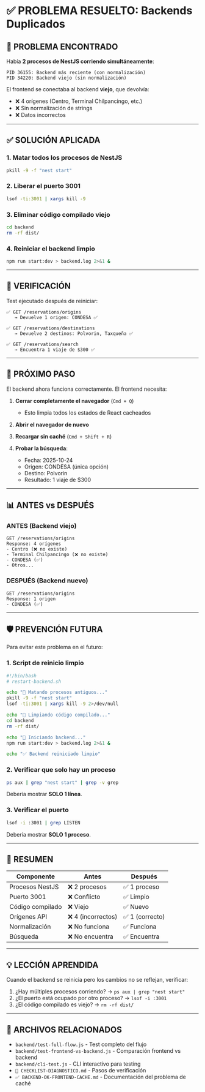 # ✅ PROBLEMA RESUELTO: Backends Duplicados

## 🔴 PROBLEMA ENCONTRADO

Había **2 procesos de NestJS corriendo simultáneamente**:

```
PID 36155: Backend más reciente (con normalización)
PID 34220: Backend viejo (sin normalización)
```

El frontend se conectaba al backend **viejo**, que devolvía:
- ❌ 4 orígenes (Centro, Terminal Chilpancingo, etc.)
- ❌ Sin normalización de strings
- ❌ Datos incorrectos

---

## ✅ SOLUCIÓN APLICADA

### 1. Matar todos los procesos de NestJS

```bash
pkill -9 -f "nest start"
```

### 2. Liberar el puerto 3001

```bash
lsof -ti:3001 | xargs kill -9
```

### 3. Eliminar código compilado viejo

```bash
cd backend
rm -rf dist/
```

### 4. Reiniciar el backend limpio

```bash
npm run start:dev > backend.log 2>&1 &
```

---

## 🧪 VERIFICACIÓN

Test ejecutado después de reiniciar:

```
✅ GET /reservations/origins
   → Devuelve 1 origen: CONDESA ✅

✅ GET /reservations/destinations
   → Devuelve 2 destinos: Polvorin, Taxqueña ✅

✅ GET /reservations/search
   → Encuentra 1 viaje de $300 ✅
```

---

## 🎯 PRÓXIMO PASO

El backend ahora funciona correctamente. El frontend necesita:

1. **Cerrar completamente el navegador** (`Cmd + Q`)
   - Esto limpia todos los estados de React cacheados
   
2. **Abrir el navegador de nuevo**

3. **Recargar sin caché** (`Cmd + Shift + R`)

4. **Probar la búsqueda**:
   - Fecha: 2025-10-24
   - Origen: CONDESA (única opción)
   - Destino: Polvorin
   - Resultado: 1 viaje de $300

---

## 📊 ANTES vs DESPUÉS

### ANTES (Backend viejo)
```
GET /reservations/origins
Response: 4 orígenes
- Centro (❌ no existe)
- Terminal Chilpancingo (❌ no existe)
- CONDESA (✅)
- Otros...
```

### DESPUÉS (Backend nuevo)
```
GET /reservations/origins
Response: 1 origen
- CONDESA (✅)
```

---

## 🛡️ PREVENCIÓN FUTURA

Para evitar este problema en el futuro:

### 1. Script de reinicio limpio

```bash
#!/bin/bash
# restart-backend.sh

echo "🛑 Matando procesos antiguos..."
pkill -9 -f "nest start"
lsof -ti:3001 | xargs kill -9 2>/dev/null

echo "🧹 Limpiando código compilado..."
cd backend
rm -rf dist/

echo "🚀 Iniciando backend..."
npm run start:dev > backend.log 2>&1 &

echo "✅ Backend reiniciado limpio"
```

### 2. Verificar que solo hay un proceso

```bash
ps aux | grep "nest start" | grep -v grep
```

Debería mostrar **SOLO 1 línea**.

### 3. Verificar el puerto

```bash
lsof -i :3001 | grep LISTEN
```

Debería mostrar **SOLO 1 proceso**.

---

## 🎉 RESUMEN

| Componente | Antes | Después |
|------------|-------|---------|
| Procesos NestJS | ❌ 2 procesos | ✅ 1 proceso |
| Puerto 3001 | ❌ Conflicto | ✅ Limpio |
| Código compilado | ❌ Viejo | ✅ Nuevo |
| Orígenes API | ❌ 4 (incorrectos) | ✅ 1 (correcto) |
| Normalización | ❌ No funciona | ✅ Funciona |
| Búsqueda | ❌ No encuentra | ✅ Encuentra |

---

## 💡 LECCIÓN APRENDIDA

Cuando el backend se reinicia pero los cambios no se reflejan, verificar:

1. ¿Hay múltiples procesos corriendo? → `ps aux | grep "nest start"`
2. ¿El puerto está ocupado por otro proceso? → `lsof -i :3001`
3. ¿El código compilado es viejo? → `rm -rf dist/`

---

## 🔗 ARCHIVOS RELACIONADOS

- `backend/test-full-flow.js` - Test completo del flujo
- `backend/test-frontend-vs-backend.js` - Comparación frontend vs backend
- `backend/cli-test.js` - CLI interactivo para testing
- `🎯 CHECKLIST-DIAGNOSTICO.md` - Pasos de verificación
- `✅ BACKEND-OK-FRONTEND-CACHE.md` - Documentación del problema de caché

